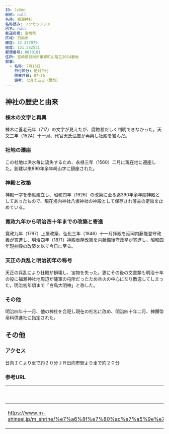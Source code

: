 ```yaml
---
ID: JzXmn
総称: null
名称: 福瀬神社
名称読み: フクセジンジャ
別名: null
都道府県: 宮崎県
区域: 日向市
緯度: 32.377979
経度: 131.552551
郵便番号: 8830101
住所: 宮崎県日向市東郷町山陰乙2014番地
祭事:
  - 名称: 7月15日
    日付区分: 絶対日付
    開催月日: 07-15
    備考: 七月十五日（夏祭）
---
```


## 神社の歴史と由来

### 棟木の文字と再興

棟木に養老元年（717）の文字が見えたが、腐蝕甚だしく判明できなかった。天文三年（1524）十一月、代官天氏弘吉が再興し社殿を営んだ。

### 社地の遷座

この社地は洪水毎に流失するため、永禄三年（1560）二月に現在地に遷座した。創建以来890年余年崎山字に鎮座された。

### 神殿と改築

神殿一字を奉献建立し、昭和四年（1926）の改築に至る迄390年余年間神殿としてあったもので、現在境内神社八坂神社の神殿として保存され藩主の定紋を止めている。

### 寛政九年から明治四十年までの改築と寄進

寛政九年（1797）上屋改築、弘化三年（1846）十一月拝殿を延岡内藤能登守政義が寄進し、明治四年（1871）神殿表屋改築を内藤備後守政挙が寄進し、昭和四年現神殿の改築を以て今日に至る。

### 天正の兵乱と明治初年の称号

天正の兵乱により社殿が損壊し、宝物を失った。更にその後の文書類も明治十年の役に福瀬神社地周辺が薩軍の屯所だったため兵火の中心になり散逸してしまった。明治初年頃まで「白鳥大明神」と称した。

### その他

明治四年十一月、他の神社を合祀し現在の社名に改め、明治四十年二月、神饌幣帛料供進社に指定された。

## その他

### アクセス

日向ＩＣより車で約２０分ＪＲ日向市駅より車で約２０分

### 参考URL

| URL                                                                                                                                                      | 説明   |
| -------------------------------------------------------------------------------------------------------------------------------------------------------- | ------ |
| https://www.m-shinsei.jp/m_shrine/%e7%a6%8f%e7%80%ac%e7%a5%9e%e7%a4%be%ef%bc%88%e3%81%b5%e3%81%8f%e3%81%9b%e3%81%98%e3%82%93%e3%81%98%e3%82%83%ef%bc%89/ | 神社庁 |
